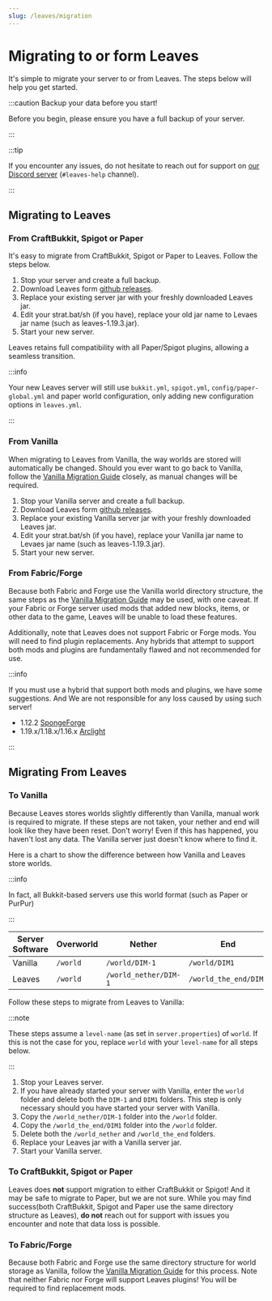 ```yaml
---
slug: /leaves/migration
---
```


# Migrating to or form Leaves

It's simple to migrate your server to or from Leaves. The steps below will help
you get started.

:::caution Backup your data before you start!

Before you begin, please ensure you have a full backup of your server.

:::

:::tip

If you encounter any issues, do not hesitate to reach out for support on 
[our Discord server](https://discord.gg/5hgtU72w33) (`#leaves-help` channel).

:::

## Migrating to Leaves

### From CraftBukkit, Spigot or Paper

It's easy to migrate from CraftBukkit, Spigot or Paper to Leaves. Follow 
the steps below.

1. Stop your server and create a full backup.
2. Download Leaves form [github releases](https://github.com/LeavesMC/Leaves/releases).
3. Replace your existing server jar with your freshly downloaded Leaves jar.
4. Edit your strat.bat/sh (if you have), replace your old jar name to Levaes
 jar name (such as leaves-1.19.3.jar).
5. Start your new server.

Leaves retains full compatibility with all Paper/Spigot plugins, allowing a seamless transition.

:::info

Your new Leaves server will still use `bukkit.yml`, `spigot.yml`, `config/paper-global.yml`
and paper world configuration, only adding new configuration options in `leaves.yml`.

:::

### From Vanilla

When migrating to Leaves from Vanilla, the way worlds are stored will automatically be changed.
Should you ever want to go back to Vanilla, follow the [Vanilla Migration Guide](#to-vanilla)
closely, as manual changes will be required.

1. Stop your Vanilla server and create a full backup.
2. Download Leaves form [github releases](https://github.com/LeavesMC/Leaves/releases).
3. Replace your existing Vanilla server jar with your freshly downloaded Leaves jar.
4. Edit your strat.bat/sh (if you have), replace your Vanilla jar name to Levaes
 jar name (such as leaves-1.19.3.jar).
5. Start your new server.

### From Fabric/Forge

Because both Fabric and Forge use the Vanilla world directory structure, the same steps as the
[Vanilla Migration Guide](#from-vanilla) may be used, with one caveat. If your Fabric or Forge
server used mods that added new blocks, items, or other data to the game, Leaves will be unable to
load these features.

Additionally, note that Leaves does not support Fabric or Forge mods. You will need to find plugin
replacements. Any hybrids that attempt to support both mods and plugins are fundamentally flawed and
not recommended for use.

:::info

If you must use a hybrid that support both mods and plugins, we have some suggestions.
And We are not responsible for any loss caused by using such server!

- 1.12.2 [SpongeForge](https://github.com/SpongePowered/SpongeForge)
- 1.19.x/1.18.x/1.16.x [Arclight](https://github.com/IzzelAliz/Arclight)

:::

## Migrating From Leaves

### To Vanilla

Because Leaves stores worlds slightly differently than Vanilla, manual work is required to migrate.
If these steps are not taken, your nether and end will look like they have been reset. Don't worry!
Even if this has happened, you haven't lost any data. The Vanilla server just doesn't know where to
find it.

Here is a chart to show the difference between how Vanilla and Leaves store worlds.

:::info

In fact, all Bukkit-based servers use this world format (such as Paper or PurPur)

:::

| Server Software | Overworld | Nether                | End                   |
| --------------- | --------- | --------------------- | --------------------- |
| Vanilla         | `/world`  | `/world/DIM-1`        | `/world/DIM1`         |
| Leaves          | `/world`  | `/world_nether/DIM-1` | `/world_the_end/DIM1` |

Follow these steps to migrate from Leaves to Vanilla:

:::note

These steps assume a `level-name` (as set in `server.properties`) of `world`. If this is not the
case for you, replace `world` with your `level-name` for all steps below.

:::

1. Stop your Leaves server.
2. If you have already started your server with Vanilla, enter the `world` folder and delete both
   the `DIM-1` and `DIM1` folders. This step is only necessary should you have started your server
   with Vanilla.
3. Copy the `/world_nether/DIM-1` folder into the `/world` folder.
4. Copy the `/world_the_end/DIM1` folder into the `/world` folder.
5. Delete both the `/world_nether` and `/world_the_end` folders.
6. Replace your Leaves jar with a Vanilla server jar.
7. Start your Vanilla server.

### To CraftBukkit, Spigot or Paper

Leaves does **not** support migration to either CraftBukkit or Spigot! And it may be safe to migrate
to Paper, but we are not sure. While you may find success(both CraftBukkit, Spigot and Paper use the 
same directory structure as Leaves), **do not** reach out for support with issues you encounter and
note that data loss is possible.

### To Fabric/Forge

Because both Fabric and Forge use the same directory structure for world storage as Vanilla, follow
the [Vanilla Migration Guide](#to-vanilla) for this process. Note that neither Fabric nor Forge will
support Leaves plugins! You will be required to find replacement mods.